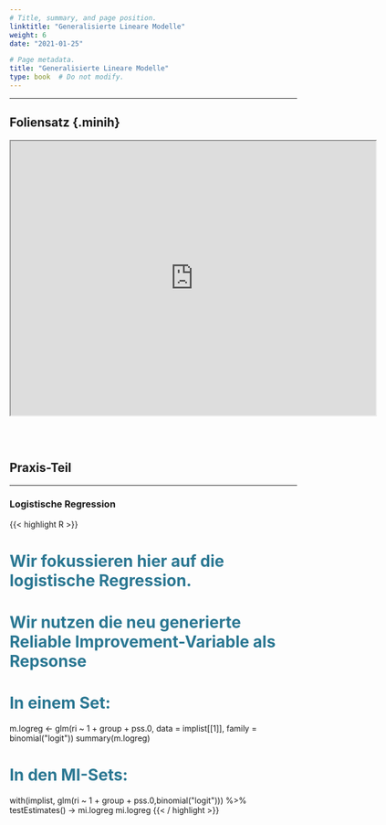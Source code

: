 ```yaml
---
# Title, summary, and page position.
linktitle: "Generalisierte Lineare Modelle"
weight: 6
date: "2021-01-25"

# Page metadata.
title: "Generalisierte Lineare Modelle"
type: book  # Do not modify.
---
```


<style>
code{
  color: #2a7792;
}
.hljs{
  font-size: 16px
}
.minih{
  font-size: 1px;
  margin: 0px 0px 0px 0px;
}

.highlight {
    position: relative;
}
.highlight pre {
    padding: 15px;
}
.highlight-copy-btn {
    position: absolute;
    top: 7px;
    right: 7px;
    border: 0;
    border-radius: 4px;
    padding: 5px;
    font-size: 0.7em;
    line-height: 1.8;
    color: #fff;
    background-color: #777;
    min-width: 55px;
    text-align: center;
}
.highlight-copy-btn:hover {
    background-color: #666;
}
</style>

---



## Foliensatz {.minih}


<iframe src="https://drive.google.com/file/d/117bRqbY9wjSy8M7jakcYDjBxtYTMldmF/preview" width="640" height="480" allow="autoplay"></iframe>


<br></br>

## Praxis-Teil

---


### Logistische Regression

{{< highlight R >}}
# Wir fokussieren hier auf die logistische Regression.
# Wir nutzen die neu generierte Reliable Improvement-Variable als Repsonse

# In einem Set:
m.logreg <- glm(ri ~ 1 + group + pss.0, data = implist[[1]],
                family = binomial("logit"))
summary(m.logreg)


# In den MI-Sets:
with(implist, glm(ri ~ 1 + group + pss.0,binomial("logit"))) %>%
  testEstimates() -> mi.logreg
mi.logreg
{{< / highlight >}}


<style>
h1 {color: #2a7792;}
</style>
